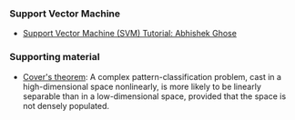 ### Support Vector Machine

- [Support Vector Machine (SVM) Tutorial: Abhishek Ghose](https://blog.statsbot.co/support-vector-machines-tutorial-c1618e635e93)

### Supporting material

- [Cover's theorem](https://en.wikipedia.org/wiki/Cover%27s_theorem): A complex pattern-classification problem, cast in a high-dimensional space nonlinearly, 
is more likely to be linearly separable than in a low-dimensional space, provided that the space is not densely populated.
